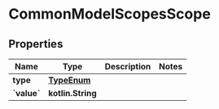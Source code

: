 
# CommonModelScopesScope

## Properties
Name | Type | Description | Notes
------------ | ------------- | ------------- | -------------
**type** | [**TypeEnum**](TypeEnum.md) |  | 
**&#x60;value&#x60;** | **kotlin.String** |  | 



